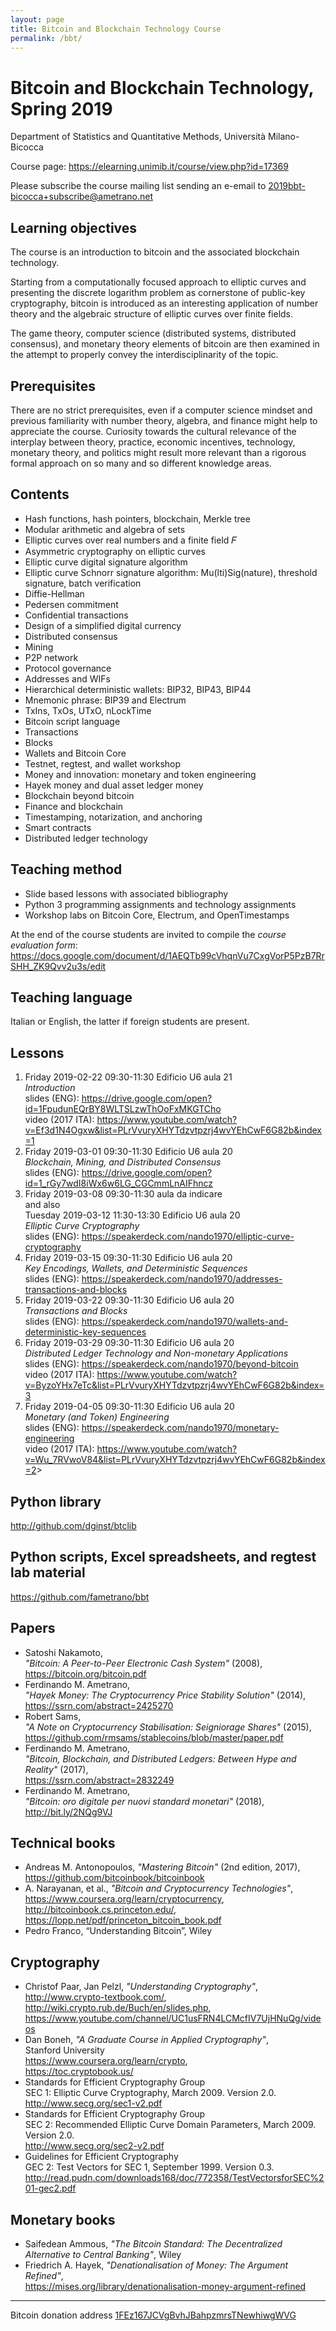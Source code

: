```yaml
---
layout: page
title: Bitcoin and Blockchain Technology Course
permalink: /bbt/
---
```


# Bitcoin and Blockchain Technology, Spring 2019

Department of Statistics and Quantitative Methods, Università Milano-Bicocca

Course page: <https://elearning.unimib.it/course/view.php?id=17369>  

Please subscribe the course mailing list sending an e-email to
[2019bbt-bicocca+subscribe@ametrano.net](mailto:2019bbt-bicocca+subscribe@ametrano.net)

## Learning objectives

The course is an introduction to bitcoin and the associated blockchain
technology.

Starting from a computationally focused approach to elliptic curves and
presenting the discrete logarithm problem as cornerstone of public-key
cryptography, bitcoin is introduced as an interesting
application of number theory and the algebraic structure of elliptic
curves over finite fields.

The game theory, computer science (distributed systems, distributed
consensus), and monetary theory elements of bitcoin are then examined
in the attempt to properly convey the interdisciplinarity of the topic.

## Prerequisites

There are no strict prerequisites, even if a computer science mindset and previous familiarity with number theory, algebra, and finance
might help to appreciate the course.
Curiosity towards the cultural relevance of the interplay between
theory, practice, economic incentives, technology, monetary theory,
and politics might result more relevant than a rigorous formal approach
on so many and so different knowledge areas.

## Contents

* Hash functions, hash pointers, blockchain, Merkle tree
* Modular arithmetic and algebra of sets
* Elliptic curves over real numbers and a finite field 𝐹
* Asymmetric cryptography on elliptic curves
* Elliptic curve digital signature algorithm
* Elliptic curve Schnorr signature algorithm: Mu(lti)Sig(nature),
  threshold signature, batch verification
* Diffie-Hellman
* Pedersen commitment
* Confidential transactions
* Design of a simplified digital currency
* Distributed consensus
* Mining
* P2P network
* Protocol governance
* Addresses and WIFs
* Hierarchical deterministic wallets: BIP32, BIP43, BIP44
* Mnemonic phrase: BIP39 and Electrum
* TxIns, TxOs, UTxO, nLockTime
* Bitcoin script language
* Transactions
* Blocks
* Wallets and Bitcoin Core
* Testnet, regtest, and wallet workshop
* Money and innovation: monetary and token engineering
* Hayek money and dual asset ledger money
* Blockchain beyond bitcoin
* Finance and blockchain
* Timestamping, notarization, and anchoring
* Smart contracts
* Distributed ledger technology

## Teaching method

* Slide based lessons with associated bibliography
* Python 3 programming assignments and technology assignments
* Workshop labs on Bitcoin Core, Electrum, and OpenTimestamps

At the end of the course students are invited to compile the _course evaluation form_: <https://docs.google.com/document/d/1AEQTb99cVhqnVu7CxgVorP5PzB7RrSHH_ZK9Qvv2u3s/edit>

## Teaching language

Italian or English, the latter if foreign students are present.

## Lessons

1. Friday 2019-02-22 09:30-11:30 Edificio U6 aula 21  
   _Introduction_  
   slides (ENG): <https://drive.google.com/open?id=1FpudunEQrBY8WLTSLzwThOoFxMKGTCho>  
   video (2017 ITA): <https://www.youtube.com/watch?v=Ef3d1N4Ogxw&list=PLrVvuryXHYTdzvtpzrj4wvYEhCwF6G82b&index=1>
2. Friday 2019-03-01 09:30-11:30 Edificio U6 aula 20  
   _Blockchain, Mining, and Distributed Consensus_  
   slides (ENG): <https://drive.google.com/open?id=1_rGy7wdI8iWx6w6LG_CGCmmLnAIFhncz>
3. Friday 2019-03-08 09:30-11:30 aula da indicare  
   and also  
   Tuesday 2019-03-12 11:30-13:30 Edificio U6 aula 20  
   _Elliptic Curve Cryptography_  
   slides (ENG): <https://speakerdeck.com/nando1970/elliptic-curve-cryptography>
4. Friday 2019-03-15 09:30-11:30 Edificio U6 aula 20  
   _Key Encodings, Wallets, and Deterministic Sequences_  
   slides (ENG): <https://speakerdeck.com/nando1970/addresses-transactions-and-blocks>
5. Friday 2019-03-22 09:30-11:30 Edificio U6 aula 20  
   _Transactions and Blocks_  
   slides (ENG): <https://speakerdeck.com/nando1970/wallets-and-deterministic-key-sequences>
6. Friday 2019-03-29 09:30-11:30 Edificio U6 aula 20  
   _Distributed Ledger Technology and Non-monetary Applications_  
   slides (ENG): <https://speakerdeck.com/nando1970/beyond-bitcoin>  
   video (2017 ITA): <https://www.youtube.com/watch?v=ByzoYHx7eTc&list=PLrVvuryXHYTdzvtpzrj4wvYEhCwF6G82b&index=3>
7. Friday 2019-04-05 09:30-11:30 Edificio U6 aula 20  
   _Monetary (and Token) Engineering_  
   slides (ENG): <https://speakerdeck.com/nando1970/monetary-engineering>  
   video (2017 ITA): <https://www.youtube.com/watch?v=Wu_7RVwoV84&list=PLrVvuryXHYTdzvtpzrj4wvYEhCwF6G82b&index=2>>

## Python library

<http://github.com/dginst/btclib>

## Python scripts, Excel spreadsheets, and regtest lab material

<https://github.com/fametrano/bbt>

## Papers

* Satoshi Nakamoto,  
  _"Bitcoin: A Peer-to-Peer Electronic Cash System"_ (2008),  
  <https://bitcoin.org/bitcoin.pdf>
* Ferdinando M. Ametrano,  
  _"Hayek Money: The Cryptocurrency Price Stability Solution"_ (2014),  
  <https://ssrn.com/abstract=2425270>
* Robert Sams,  
  _"A Note on Cryptocurrency Stabilisation: Seigniorage Shares"_ (2015),  
  <https://github.com/rmsams/stablecoins/blob/master/paper.pdf>
* Ferdinando M. Ametrano,  
  _"Bitcoin, Blockchain, and Distributed Ledgers: Between Hype and Reality"_ (2017),  
  <https://ssrn.com/abstract=2832249>
* Ferdinando M. Ametrano,  
  _"Bitcoin: oro digitale per nuovi standard monetari"_ (2018),  
  <http://bit.ly/2NQg9VJ>

## Technical books

* Andreas M. Antonopoulos, _"Mastering Bitcoin"_ (2nd edition, 2017),  
  <https://github.com/bitcoinbook/bitcoinbook>
* A. Narayanan, et al., _"Bitcoin and Cryptocurrency Technologies"_,  
  <https://www.coursera.org/learn/cryptocurrency>,  
  <http://bitcoinbook.cs.princeton.edu/>,  
  <https://lopp.net/pdf/princeton_bitcoin_book.pdf>
* Pedro Franco, “Understanding Bitcoin”, Wiley

## Cryptography

* Christof Paar, Jan Pelzl, _"Understanding Cryptography"_,  
  <http://www.crypto-textbook.com/>,  
  <http://wiki.crypto.rub.de/Buch/en/slides.php>,  
  <https://www.youtube.com/channel/UC1usFRN4LCMcfIV7UjHNuQg/videos>
* Dan Boneh,
  _"A Graduate Course in Applied Cryptography"_,  
  Stanford University  
  <https://www.coursera.org/learn/crypto>,  
  <https://toc.cryptobook.us/>
* Standards for Efficient Cryptography Group  
  SEC 1: Elliptic Curve Cryptography, March 2009. Version 2.0.  
  <http://www.secg.org/sec1-v2.pdf>
* Standards for Efficient Cryptography Group  
  SEC 2: Recommended Elliptic Curve Domain Parameters, March 2009. Version 2.0.  
  <http://www.secg.org/sec2-v2.pdf>
* Guidelines for Efficient Cryptography  
  GEC 2: Test Vectors for SEC 1, September 1999. Version 0.3.  
  <http://read.pudn.com/downloads168/doc/772358/TestVectorsforSEC%201-gec2.pdf>

## Monetary books

* Saifedean Ammous, _"The Bitcoin Standard: The Decentralized Alternative to Central Banking"_,
  Wiley
* Friedrich A. Hayek, _"Denationalisation of Money: The Argument Refined"_,  
  <https://mises.org/library/denationalisation-money-argument-refined>

---

Bitcoin donation address [1FEz167JCVgBvhJBahpzmrsTNewhiwgWVG](bitcoin:1FEz167JCVgBvhJBahpzmrsTNewhiwgWVG)
